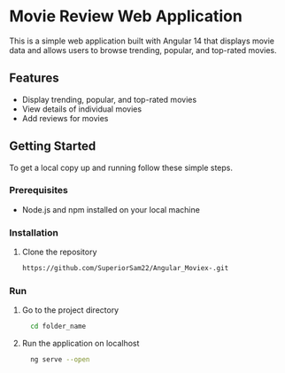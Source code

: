 # Movie Review Web Application

This is a simple web application built with Angular 14 that displays movie data and allows users to browse trending, popular, and top-rated movies.

## Features

- Display trending, popular, and top-rated movies
- View details of individual movies
- Add reviews for movies

## Getting Started

To get a local copy up and running follow these simple steps.

### Prerequisites

- Node.js and npm installed on your local machine

### Installation

1. Clone the repository

   ```sh
   https://github.com/SuperiorSam22/Angular_Moviex-.git

### Run 
1. Go to the project directory  
   ```sh
     cd folder_name
2. Run the application on localhost 
   ```sh
     ng serve --open
